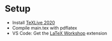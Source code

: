 # Setup

* Install [TeXLive 2020](https://tug.org/texlive/acquire-netinstall.html)
* Compile main.tex with pdflatex
* VS Code: Get the [LaTeX Workshop](https://marketplace.visualstudio.com/items?itemName=James-Yu.latex-workshop) extension